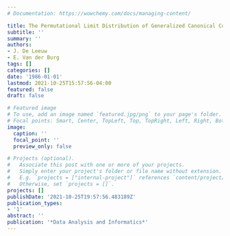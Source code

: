 ```yaml
---
# Documentation: https://wowchemy.com/docs/managing-content/

title: The Permutational Limit Distribution of Generalized Canonical Correlations
subtitle: ''
summary: ''
authors:
- J. De Leeuw
- E. Van der Burg
tags: []
categories: []
date: '1986-01-01'
lastmod: 2021-10-25T15:57:56-04:00
featured: false
draft: false

# Featured image
# To use, add an image named `featured.jpg/png` to your page's folder.
# Focal points: Smart, Center, TopLeft, Top, TopRight, Left, Right, BottomLeft, Bottom, BottomRight.
image:
  caption: ''
  focal_point: ''
  preview_only: false

# Projects (optional).
#   Associate this post with one or more of your projects.
#   Simply enter your project's folder or file name without extension.
#   E.g. `projects = ["internal-project"]` references `content/project/deep-learning/index.md`.
#   Otherwise, set `projects = []`.
projects: []
publishDate: '2021-10-25T19:57:56.483189Z'
publication_types:
- '1'
abstract: ''
publication: '*Data Analysis and Informatics*'
---
```

